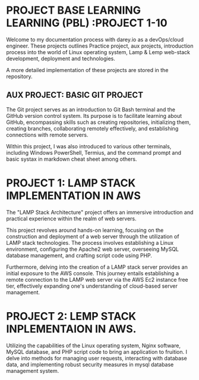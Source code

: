 # PROJECT BASE LEARNING LEARNING (PBL) :PROJECT 1-10

 Welcome to my documentation process with darey.io as a devOps/cloud engineer. These projects outlines Practice project, aux projects, introduction process into the world of Linux operating system, Lamp & Lemp web-stack development, deployment and technologies. 
 
 A more detailed implementation of these projects are stored in the repository.


 ## AUX PROJECT: BASIC GIT PROJECT
 The Git project serves as an introduction to Git Bash terminal and the GitHub version control system. Its purpose is to facilitate learning about GitHub, encompassing skills such as creating repositories, initializing them, creating branches, collaborating remotely effectively, and establishing connections with remote servers.
 
 Within this project, I was also introduced to various other terminals, including Windows PowerShell, Termius, and the command prompt and basic systax in markdown cheat sheet among others.
    
    
# PROJECT 1: LAMP STACK IMPLEMENTATION IN AWS
The "LAMP Stack Architecture" project offers an immersive introduction and practical experience within the realm of web servers.

This project revolves around hands-on learning, focusing on the construction and deployment of a web server through the utilization of LAMP stack technologies. The process involves establishing a Linux environment, configuring the Apache2 web server, overseeing MySQL database management, and crafting script code using PHP.

Furthermore, delving into the creation of a LAMP stack server provides an initial exposure to the AWS console. This journey entails establishing a remote connection to the LAMP web server via the AWS Ec2 instance free tier, effectively expanding one's understanding of cloud-based server management.


# PROJECT 2: LEMP STACK INPLEMENTAION IN AWS.
Utilizing the capabilities of the Linux operating system, Nginx software, MySQL database, and PHP script code to bring an application to fruition. I delve into methods for managing user requests, interacting with database data, and implementing robust security measures in mysql database management system.
 
